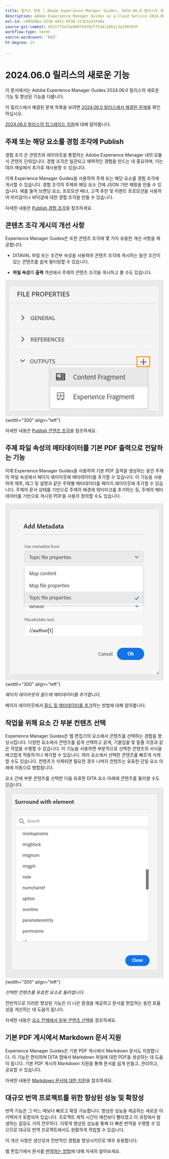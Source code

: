 ```yaml
---
title: 릴리스 정보 | Adobe Experience Manager Guides, 2024.06.0 릴리스의 새로운 기능
description: Adobe Experience Manager Guides as a Cloud Service 2024.06.0 릴리스의 새로운 기능과 향상된 기능에 대해 알아보십시오.
exl-id: c885b8ba-5230-4d51-8f38-311b3a33fe0a
source-git-commit: d525775afeeb89754762ff514126b1c3a3307b3f
workflow-type: tm+mt
source-wordcount: '653'
ht-degree: 2%

---
```


# 2024.06.0 릴리스의 새로운 기능

이 문서에서는 Adobe Experience Manager Guides 2024.06.0 릴리스의 새로운 기능 및 향상된 기능을 다룹니다.

이 릴리스에서 해결된 문제 목록을 보려면 [2024.06.0 릴리스에서 해결된 문제](fixed-issues-2024-06-0.md)를 확인하십시오.

[2024.06.0 릴리스의 업그레이드 지침](upgrade-instructions-2024-06-0.md)에 대해 알아봅니다.


## 주제 또는 해당 요소를 경험 조각에 Publish

경험 조각 은 콘텐츠와 레이아웃을 통합하는 Adobe Experience Manager 내의 모듈식 콘텐츠 단위입니다. 경험 조각은 일관되고 매력적인 경험을 만드는 데 중요하며, 이는 여러 채널에서 추가로 재사용할 수 있습니다.


이제 Experience Manager Guides을 사용하여 주제 또는 해당 요소를 경험 조각에 게시할 수 있습니다. 경험 조각의 주제와 해당 요소 간에 JSON 기반 매핑을 만들 수 있습니다. 예를 들어 브랜딩 요소, 프로모션 배너, 고객 추천 및 이벤트 프로모션을 사용하여 머리글이나 바닥글에 대한 경험 조각을 만들 수 있습니다.




자세한 내용은 [Publish 경험 조각](../user-guide/publish-experience-fragment.md)을 참조하세요.


## 콘텐츠 조각 게시의 개선 사항

Experience Manager Guides은 또한 콘텐츠 조각에 몇 가지 유용한 개선 사항을 제공합니다.

- DITAVAL 파일 또는 조건부 속성을 사용하여 콘텐츠 조각에 게시하는 동안 조건이 있는 콘텐츠를 쉽게 필터링할 수 있습니다.

- **파일 속성**&#x200B;의 **출력** 섹션에서 주제의 콘텐츠 조각을 게시하고 볼 수도 있습니다.

![파일 속성 옵션 탭](./assets/file-properties-outputs-tab.png){width="300" align="left"}

자세한 내용은 [Publish 콘텐츠 조각](../user-guide/publish-content-fragment.md)을 참조하세요.


## 주제 파일 속성의 메타데이터를 기본 PDF 출력으로 전달하는 기능

이제 Experience Manager Guides을 사용하여 기본 PDF 출력을 생성하는 동안 주제의 파일 속성에서 페이지 레이아웃에 메타데이터를 추가할 수 있습니다. 이 기능을 사용하여 제목, 태그 및 설명과 같은 주제별 메타데이터를 페이지 레이아웃에 추가할 수 있습니다. 주제의 문서 상태를 기반으로 주제의 배경에 워터마크를 추가하는 등, 주제의 메타데이터를 기반으로 게시된 PDF을 사용자 정의할 수도 있습니다.

![메타데이터 네이티브 pdf 추가](./assets/add-metadata-native-pdf.png) {width="300" align="left"}

*페이지 레이아웃의 필드에 메타데이터를 추가합니다.*

페이지 레이아웃에서 [필드 및 메타데이터를 추가](../native-pdf/design-page-layout.md#add-fields-metadata)하는 방법에 대해 알아봅니다.

## 작업을 위해 요소 간 부분 컨텐츠 선택

Experience Manager Guides은 웹 편집기의 요소에서 콘텐츠를 선택하는 경험을 향상시킵니다. 다양한 요소에서 콘텐츠를 쉽게 선택하고 굵게, 기울임꼴 및 밑줄 지정과 같은 작업을 수행할 수 있습니다. 이 기능을 사용하면 부분적으로 선택한 콘텐츠의 서식을 매끄럽게 적용하거나 제거할 수 있습니다. 여러 요소에서 선택한 콘텐츠를 빠르게 삭제할 수도 있습니다. 컨텐츠가 삭제되면 필요한 경우 나머지 컨텐츠는 유효한 단일 요소 아래에 자동으로 병합됩니다.

요소 간에 부분 콘텐츠를 선택한 다음 유효한 DITA 요소 아래에 콘텐츠를 둘러쌀 수도 있습니다.
![요소 서라운드 대화 상자](./assets/surround-element.png) {width="300" align="left"}

*선택한 컨텐츠를 유효한 요소로 둘러쌉니다.*

전반적으로 이러한 향상된 기능은 더 나은 환경을 제공하고 문서를 편집하는 동안 효율성을 개선하는 데 도움이 됩니다.

자세한 내용은 [요소 전체에서 일부 콘텐츠 선택](../user-guide/web-editor-edit-topics.md#partial-selection-of-content-across-elements)을 참조하세요.

## 기본 PDF 게시에서 Markdown 문서 지원

Experience Manager Guides은 기본 PDF 게시에서 Markdown 문서도 지원합니다. 이 기능은 편리하며 DITA 맵에서 Markdown 파일에 대한 PDF을 생성하는 데 도움이 됩니다. 기본 PDF 게시의 Markdown 지원을 통해 문서를 쉽게 만들고, 관리하고, 공유할 수 있습니다.

자세한 내용은 [Markdown 문서에 대한 지원](../web-editor/native-pdf-web-editor.md#support-for-markdown-documents)을 참조하세요.


## 대규모 번역 프로젝트를 위한 향상된 성능 및 확장성

번역 기능은 그 어느 때보다 빠르고 확장 가능합니다. 향상된 성능을 제공하는 새로운 아키텍처가 포함되어 있습니다. 프로젝트 제작 시간이 예전보다 빨라졌고 이 과정에서 발생하는 갈등도 거의 전무하다. 이렇게 향상된 성능을 통해 더 빠른 번역을 수행할 수 있으므로 대규모 번역 프로젝트에서도 원활하게 작업할 수 있습니다.

이 개선 사항은 생산성과 전반적인 경험을 향상시키므로 매우 유용합니다.

웹 편집기에서 문서를 [번역하는 방법](../user-guide/translate-documents-web-editor.md)에 대해 자세히 알아보세요.
